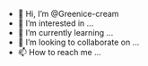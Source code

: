 - 👋 Hi, I’m @Greenice-cream
- 👀 I’m interested in ...
- 🌱 I’m currently learning ...
- 💞️ I’m looking to collaborate on ...
- 📫 How to reach me ...

<!---
Greenice-cream/Greenice-cream is a ✨ special ✨ repository because its `README.md` (this file) appears on your GitHub profile.
You can click the Preview link to take a look at your changes.
--->
